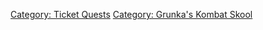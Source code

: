 [Category: Ticket Quests](Category:_Ticket_Quests "wikilink") [Category:
Grunka's Kombat Skool](Category:_Grunka's_Kombat_Skool "wikilink")
